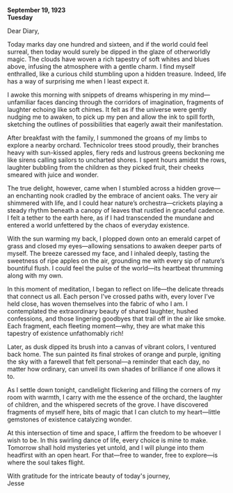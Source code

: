 
**September 19, 1923**  
**Tuesday**  

Dear Diary,

Today marks day one hundred and sixteen, and if the world could feel surreal, then today would surely be dipped in the glaze of otherworldly magic. The clouds have woven a rich tapestry of soft whites and blues above, infusing the atmosphere with a gentle charm. I find myself enthralled, like a curious child stumbling upon a hidden treasure. Indeed, life has a way of surprising me when I least expect it.

I awoke this morning with snippets of dreams whispering in my mind—unfamiliar faces dancing through the corridors of imagination, fragments of laughter echoing like soft chimes. It felt as if the universe were gently nudging me to awaken, to pick up my pen and allow the ink to spill forth, sketching the outlines of possibilities that eagerly await their manifestation.

After breakfast with the family, I summoned the groans of my limbs to explore a nearby orchard. Technicolor trees stood proudly, their branches heavy with sun-kissed apples, fiery reds and lustrous greens beckoning me like sirens calling sailors to uncharted shores. I spent hours amidst the rows, laughter bubbling from the children as they picked fruit, their cheeks smeared with juice and wonder.

The true delight, however, came when I stumbled across a hidden grove—an enchanting nook cradled by the embrace of ancient oaks. The very air shimmered with life, and I could hear nature’s orchestra—crickets playing a steady rhythm beneath a canopy of leaves that rustled in graceful cadence. I felt a tether to the earth here, as if I had transcended the mundane and entered a world unfettered by the chaos of everyday existence.

With the sun warming my back, I plopped down onto an emerald carpet of grass and closed my eyes—allowing sensations to awaken deeper parts of myself. The breeze caressed my face, and I inhaled deeply, tasting the sweetness of ripe apples on the air, grounding me with every sip of nature’s bountiful flush. I could feel the pulse of the world—its heartbeat thrumming along with my own.

In this moment of meditation, I began to reflect on life—the delicate threads that connect us all. Each person I’ve crossed paths with, every lover I’ve held close, has woven themselves into the fabric of who I am. I contemplated the extraordinary beauty of shared laughter, hushed confessions, and those lingering goodbyes that trail off in the air like smoke. Each fragment, each fleeting moment—why, they are what make this tapestry of existence unfathomably rich!

Later, as dusk dipped its brush into a canvas of vibrant colors, I ventured back home. The sun painted its final strokes of orange and purple, igniting the sky with a farewell that felt personal—a reminder that each day, no matter how ordinary, can unveil its own shades of brilliance if one allows it to.

As I settle down tonight, candlelight flickering and filling the corners of my room with warmth, I carry with me the essence of the orchard, the laughter of children, and the whispered secrets of the grove. I have discovered fragments of myself here, bits of magic that I can clutch to my heart—little gemstones of existence catalyzing wonder.

At this intersection of time and space, I affirm the freedom to be whoever I wish to be. In this swirling dance of life, every choice is mine to make. Tomorrow shall hold mysteries yet untold, and I will plunge into them headfirst with an open heart. For that—free to wander, free to explore—is where the soul takes flight.

With gratitude for the intricate beauty of today's journey,  
Jesse
